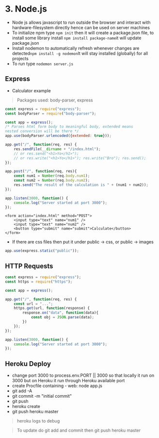 # 3. Node.js

* Node js allows javascript to run outside the browser and interact with hardware-filesystem directly hence can be used on server machines
* To initialize npm type `npm init` then it will create a package.json file, to install some library install `npm install package-name`it will update package.json
* Install nodemon to automatically refresh whenever changes are detected`npm install -g nodemon`It will stay installed \(globally\) for all projects
* To run type `nodemon server.js`

## Express

* Calculator example

> Packages used: body-parser, express

```javascript
const express = require("express");
const bodyParser = require("body-parser");

const app = express();
/* Parses html form body to meaningful body, extended means
nested conversion will be there */
app.use(bodyParser.urlencoded({extended: true}));

app.get("/", function(req, res) {
    res.sendFile(__dirname + "/index.html");
    // or res.send("<h1>Yo</h1>");
    // or res.write("<h1>Yo</h1>"); res.write("Bro"); res.send();
});

app.post("/", function(req, res){
    const num1 = Number(req.body.num1);
    const num2 = Number(req.body.num2);
    res.send("The result of the calculation is " + (num1 + num2));
});

app.listen(3000, function() {
    console.log("Server started at port 3000");
});
```

```markup
<form action="index.html" method="POST">
    <input type="text" name="num1" />
    <input type="text" name="num2" />
    <button type="submit" name="submit">Calculate</button>
</form>
```

* If there are css files then put it under public -&gt; css, or public -&gt; images

```javascript
app.use(express.static("public"));
```

## HTTP Requests

```javascript
const express = require("express");
const https = require("https");

const app = express();

app.get("/", function(req, res) {
    const url = "...";
    https.get(url, function(response) {
        response.on("data", function(data){
            const obj = JSON.parse(data);
        })
    });    
});

app.listen(3000, function() {
    console.log("Server started at port 3000");
});
```

## Heroku Deploy

* change port 3000 to process.env.PORT \|\| 3000 so that locally it run on 3000 but on Heroku it run through Heroku available port
* create Procfile containing - web: node app.js
* git add -A
* git commit -m "initial commit"
* git push
* heroku create
* git push heroku master

> heroku logs to debug

> To update do git add and commit then git push heroku master

